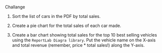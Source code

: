 Challange

1. Sort the list of cars in the PDF by total sales.

2. Create a pie chart for the total sales of each car made.

3. Create a bar chart showing total sales for the top 10 best selling vehicles using the `ReportLab Diagra library`. Put the vehicle name on the X-axis and total revenue (remember, price * total sales!) along the Y-axis.